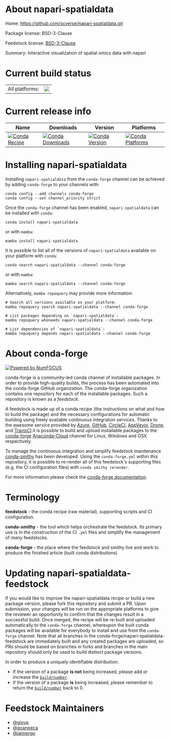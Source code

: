 About napari-spatialdata
========================

Home: https://github.com/scverse/napari-spatialdata.git

Package license: BSD-3-Clause

Feedstock license: [BSD-3-Clause](https://github.com/conda-forge/napari-spatialdata-feedstock/blob/main/LICENSE.txt)

Summary: Interactive visualization of spatial omics data with napari

Current build status
====================


<table><tr><td>All platforms:</td>
    <td>
      <a href="https://dev.azure.com/conda-forge/feedstock-builds/_build/latest?definitionId=17078&branchName=main">
        <img src="https://dev.azure.com/conda-forge/feedstock-builds/_apis/build/status/napari-spatialdata-feedstock?branchName=main">
      </a>
    </td>
  </tr>
</table>

Current release info
====================

| Name | Downloads | Version | Platforms |
| --- | --- | --- | --- |
| [![Conda Recipe](https://img.shields.io/badge/recipe-napari--spatialdata-green.svg)](https://anaconda.org/conda-forge/napari-spatialdata) | [![Conda Downloads](https://img.shields.io/conda/dn/conda-forge/napari-spatialdata.svg)](https://anaconda.org/conda-forge/napari-spatialdata) | [![Conda Version](https://img.shields.io/conda/vn/conda-forge/napari-spatialdata.svg)](https://anaconda.org/conda-forge/napari-spatialdata) | [![Conda Platforms](https://img.shields.io/conda/pn/conda-forge/napari-spatialdata.svg)](https://anaconda.org/conda-forge/napari-spatialdata) |

Installing napari-spatialdata
=============================

Installing `napari-spatialdata` from the `conda-forge` channel can be achieved by adding `conda-forge` to your channels with:

```
conda config --add channels conda-forge
conda config --set channel_priority strict
```

Once the `conda-forge` channel has been enabled, `napari-spatialdata` can be installed with `conda`:

```
conda install napari-spatialdata
```

or with `mamba`:

```
mamba install napari-spatialdata
```

It is possible to list all of the versions of `napari-spatialdata` available on your platform with `conda`:

```
conda search napari-spatialdata --channel conda-forge
```

or with `mamba`:

```
mamba search napari-spatialdata --channel conda-forge
```

Alternatively, `mamba repoquery` may provide more information:

```
# Search all versions available on your platform:
mamba repoquery search napari-spatialdata --channel conda-forge

# List packages depending on `napari-spatialdata`:
mamba repoquery whoneeds napari-spatialdata --channel conda-forge

# List dependencies of `napari-spatialdata`:
mamba repoquery depends napari-spatialdata --channel conda-forge
```


About conda-forge
=================

[![Powered by
NumFOCUS](https://img.shields.io/badge/powered%20by-NumFOCUS-orange.svg?style=flat&colorA=E1523D&colorB=007D8A)](https://numfocus.org)

conda-forge is a community-led conda channel of installable packages.
In order to provide high-quality builds, the process has been automated into the
conda-forge GitHub organization. The conda-forge organization contains one repository
for each of the installable packages. Such a repository is known as a *feedstock*.

A feedstock is made up of a conda recipe (the instructions on what and how to build
the package) and the necessary configurations for automatic building using freely
available continuous integration services. Thanks to the awesome service provided by
[Azure](https://azure.microsoft.com/en-us/services/devops/), [GitHub](https://github.com/),
[CircleCI](https://circleci.com/), [AppVeyor](https://www.appveyor.com/),
[Drone](https://cloud.drone.io/welcome), and [TravisCI](https://travis-ci.com/)
it is possible to build and upload installable packages to the
[conda-forge](https://anaconda.org/conda-forge) [Anaconda-Cloud](https://anaconda.org/)
channel for Linux, Windows and OSX respectively.

To manage the continuous integration and simplify feedstock maintenance
[conda-smithy](https://github.com/conda-forge/conda-smithy) has been developed.
Using the ``conda-forge.yml`` within this repository, it is possible to re-render all of
this feedstock's supporting files (e.g. the CI configuration files) with ``conda smithy rerender``.

For more information please check the [conda-forge documentation](https://conda-forge.org/docs/).

Terminology
===========

**feedstock** - the conda recipe (raw material), supporting scripts and CI configuration.

**conda-smithy** - the tool which helps orchestrate the feedstock.
                   Its primary use is in the construction of the CI ``.yml`` files
                   and simplify the management of *many* feedstocks.

**conda-forge** - the place where the feedstock and smithy live and work to
                  produce the finished article (built conda distributions)


Updating napari-spatialdata-feedstock
=====================================

If you would like to improve the napari-spatialdata recipe or build a new
package version, please fork this repository and submit a PR. Upon submission,
your changes will be run on the appropriate platforms to give the reviewer an
opportunity to confirm that the changes result in a successful build. Once
merged, the recipe will be re-built and uploaded automatically to the
`conda-forge` channel, whereupon the built conda packages will be available for
everybody to install and use from the `conda-forge` channel.
Note that all branches in the conda-forge/napari-spatialdata-feedstock are
immediately built and any created packages are uploaded, so PRs should be based
on branches in forks and branches in the main repository should only be used to
build distinct package versions.

In order to produce a uniquely identifiable distribution:
 * If the version of a package **is not** being increased, please add or increase
   the [``build/number``](https://docs.conda.io/projects/conda-build/en/latest/resources/define-metadata.html#build-number-and-string).
 * If the version of a package **is** being increased, please remember to return
   the [``build/number``](https://docs.conda.io/projects/conda-build/en/latest/resources/define-metadata.html#build-number-and-string)
   back to 0.

Feedstock Maintainers
=====================

* [@giovp](https://github.com/giovp/)
* [@goanpeca](https://github.com/goanpeca/)
* [@jaimergp](https://github.com/jaimergp/)

